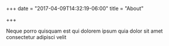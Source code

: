 +++
date = "2017-04-09T14:32:19-06:00"
title = "About"

+++

Neque porro quisquam est qui dolorem
ipsum quia dolor sit amet consectetur
adipisci velit